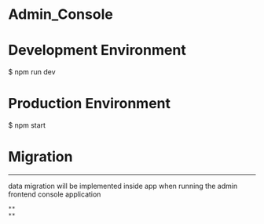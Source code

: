 # Admin_Console

# Development Environment
$ npm run dev

# Production Environment
$ npm start

# Migration
----------------------------------
data migration will be implemented inside app
when running the admin frontend console application
```browser
**
**
```